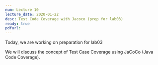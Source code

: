 ```yaml
---
num: Lecture 10
lecture_date: 2020-01-22
desc: Test Code Coverage with Jacoco (prep for lab03)
ready: true
pdfurl:
---
```


Today, we are working on preparation for lab03

We will discuss the concept of Test Case Coverage using JaCoCo (Java Code Coverage).


